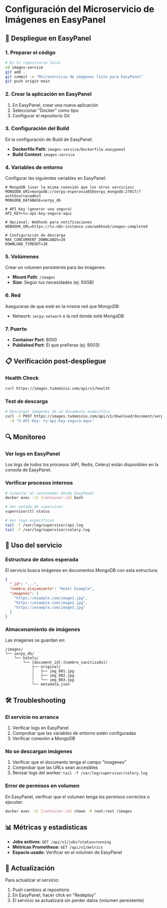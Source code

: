 # Configuración del Microservicio de Imágenes en EasyPanel

## 🚀 Despliegue en EasyPanel

### 1. Preparar el código

```bash
# En tu repositorio local
cd images-service
git add .
git commit -m "Microservicio de imágenes listo para EasyPanel"
git push origin main
```

### 2. Crear la aplicación en EasyPanel

1. En EasyPanel, crear una nueva aplicación
2. Seleccionar "Docker" como tipo
3. Configurar el repositorio Git

### 3. Configuración del Build

En la configuración de Build de EasyPanel:

- **Dockerfile Path**: `images-service/Dockerfile.easypanel`
- **Build Context**: `images-service`

### 4. Variables de entorno

Configurar las siguientes variables en EasyPanel:

```env
# MongoDB (usar la misma conexión que los otros servicios)
MONGODB_URI=mongodb://serpy:esperanza85@serpy_mongodb:27017/?authSource=admin
MONGODB_DATABASE=serpy_db

# API Key (generar una segura)
API_KEY=tu-api-key-segura-aqui

# Opcional: Webhook para notificaciones
WEBHOOK_URL=https://tu-n8n-instance.com/webhook/images-completed

# Configuración de descarga
MAX_CONCURRENT_DOWNLOADS=20
DOWNLOAD_TIMEOUT=30
```

### 5. Volúmenes

Crear un volumen persistente para las imágenes:

- **Mount Path**: `/images`
- **Size**: Según tus necesidades (ej: 50GB)

### 6. Red

Asegurarse de que esté en la misma red que MongoDB:
- Network: `serpy-network` o la red donde esté MongoDB

### 7. Puerto

- **Container Port**: 8000
- **Published Port**: El que prefieras (ej: 8003)

## 📋 Verificación post-despliegue

### Health Check
```bash
curl https://images.tudominio.com/api/v1/health
```

### Test de descarga
```bash
# Descargar imágenes de un documento específico
curl -X POST https://images.tudominio.com/api/v1/download/document/serpy_db/hotels/[DOCUMENT_ID] \
  -H "X-API-Key: tu-api-key-segura-aqui"
```

## 🔍 Monitoreo

### Ver logs en EasyPanel
Los logs de todos los procesos (API, Redis, Celery) están disponibles en la consola de EasyPanel.

### Verificar procesos internos
```bash
# Conectar al contenedor desde EasyPanel
docker exec -it [container-id] bash

# Ver estado de supervisor
supervisorctl status

# Ver logs específicos
tail -f /var/log/supervisor/api.log
tail -f /var/log/supervisor/celery.log
```

## 🎯 Uso del servicio

### Estructura de datos esperada

El servicio busca imágenes en documentos MongoDB con esta estructura:
```json
{
  "_id": "...",
  "nombre_alojamiento": "Hotel Example",
  "imagenes": [
    "https://example.com/image1.jpg",
    "https://example.com/image2.jpg",
    "https://example.com/image3.jpg"
  ]
}
```

### Almacenamiento de imágenes

Las imágenes se guardan en:
```
/images/
└── serpy_db/
    └── hotels/
        └── [document_id]-[nombre_sanitizado]/
            ├── original/
            │   ├── img_001.jpg
            │   ├── img_002.jpg
            │   └── img_003.jpg
            └── metadata.json
```

## 🛠️ Troubleshooting

### El servicio no arranca
1. Verificar logs en EasyPanel
2. Comprobar que las variables de entorno estén configuradas
3. Verificar conexión a MongoDB

### No se descargan imágenes
1. Verificar que el documento tenga el campo "imagenes"
2. Comprobar que las URLs sean accesibles
3. Revisar logs del worker: `tail -f /var/log/supervisor/celery.log`

### Error de permisos en volumen
En EasyPanel, verificar que el volumen tenga los permisos correctos o ejecutar:
```bash
docker exec -it [container-id] chown -R root:root /images
```

## 📊 Métricas y estadísticas

- **Jobs activos**: `GET /api/v1/jobs?status=running`
- **Métricas Prometheus**: `GET /api/v1/metrics`
- **Espacio usado**: Verificar en el volumen de EasyPanel

## 🔄 Actualización

Para actualizar el servicio:
1. Push cambios al repositorio
2. En EasyPanel, hacer click en "Redeploy"
3. El servicio se actualizará sin perder datos (volumen persistente)
